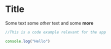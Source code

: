# Title

Some text some _other_ text and some **more**

```js
//This is a code example relevant for the app

console.log("Hello")
```
